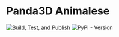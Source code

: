 # Panda3D Animalese

[![Build, Test, and Publish](https://github.com/thetestgame/panda3d-animalese/actions/workflows/main.yml/badge.svg)](https://github.com/thetestgame/panda3d-animalese/actions/workflows/main.yml)
![PyPI - Version](https://img.shields.io/pypi/v/panda3d-animalese)
